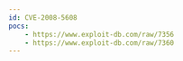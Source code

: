 ```yaml
---
id: CVE-2008-5608
pocs:
    - https://www.exploit-db.com/raw/7356
    - https://www.exploit-db.com/raw/7360
---
```

